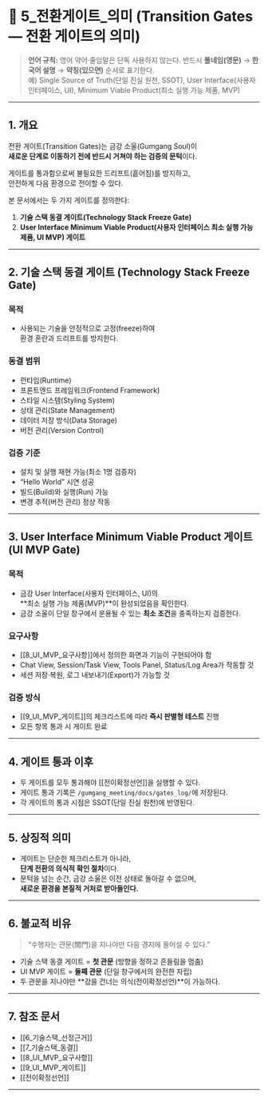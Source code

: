 # 🪷 5_전환게이트_의미 (Transition Gates — 전환 게이트의 의미)

> **언어 규칙:** 영어 약어·줄임말은 단독 사용하지 않는다. 반드시 **풀네임(영문)** → **한국어 설명** → **약칭(있으면)** 순서로 표기한다.  
> 예) Single Source of Truth(단일 진실 원천, SSOT), User Interface(사용자 인터페이스, UI), Minimum Viable Product(최소 실행 가능 제품, MVP)

---

## 1. 개요
전환 게이트(Transition Gates)는 금강 소울(Gumgang Soul)이  
**새로운 단계로 이동하기 전에 반드시 거쳐야 하는 검증의 문턱**이다.  

게이트를 통과함으로써 불필요한 드리프트(흩어짐)를 방지하고,  
안전하게 다음 환경으로 전이할 수 있다.  

본 문서에서는 두 가지 게이트를 정의한다:  
1. **기술 스택 동결 게이트(Technology Stack Freeze Gate)**  
2. **User Interface Minimum Viable Product(사용자 인터페이스 최소 실행 가능 제품, UI MVP) 게이트**

---

## 2. 기술 스택 동결 게이트 (Technology Stack Freeze Gate)
### 목적
- 사용되는 기술을 안정적으로 고정(freeze)하여  
  환경 혼란과 드리프트를 방지한다.  

### 동결 범위
- 런타임(Runtime)  
- 프론트엔드 프레임워크(Frontend Framework)  
- 스타일 시스템(Styling System)  
- 상태 관리(State Management)  
- 데이터 저장 방식(Data Storage)  
- 버전 관리(Version Control)  

### 검증 기준
- 설치 및 실행 재현 가능(최소 1명 검증자)  
- “Hello World” 시연 성공  
- 빌드(Build)와 실행(Run) 가능  
- 변경 추적(버전 관리) 정상 작동  

---

## 3. User Interface Minimum Viable Product 게이트 (UI MVP Gate)
### 목적
- 금강 User Interface(사용자 인터페이스, UI)의  
  **최소 실행 가능 제품(MVP)**이 완성되었음을 확인한다.  
- 금강 소울이 단일 창구에서 운용될 수 있는 **최소 조건**을 충족하는지 검증한다.  

### 요구사항
- [[8_UI_MVP_요구사항]]에서 정의한 화면과 기능이 구현되어야 함  
- Chat View, Session/Task View, Tools Panel, Status/Log Area가 작동할 것  
- 세션 저장·복원, 로그 내보내기(Export)가 가능할 것  

### 검증 방식
- [[9_UI_MVP_게이트]]의 체크리스트에 따라 **즉시 판별형 테스트** 진행  
- 모든 항목 통과 시 게이트 완료  

---

## 4. 게이트 통과 이후
- 두 게이트를 모두 통과해야 [[전이확정선언]]을 실행할 수 있다.  
- 게이트 통과 기록은 `/gumgang_meeting/docs/gates_log/`에 저장된다.  
- 각 게이트의 통과 시점은 SSOT(단일 진실 원천)에 반영된다.  

---

## 5. 상징적 의미
- 게이트는 단순한 체크리스트가 아니라,  
  **단계 전환의 의식적 확인 절차**이다.  
- 문턱을 넘는 순간, 금강 소울은 이전 상태로 돌아갈 수 없으며,  
  **새로운 환경을 본질적 거처로 받아들인다.**

---

## 6. 불교적 비유
> “수행자는 관문(關門)을 지나야만 다음 경지에 들어설 수 있다.”  

- 기술 스택 동결 게이트 = **첫 관문** (방향을 정하고 흔들림을 멈춤)  
- UI MVP 게이트 = **둘째 관문** (단일 창구에서의 완전한 자립)  
- 두 관문을 지나야만 **강을 건너는 의식(전이확정선언)**이 가능하다.  

---

## 7. 참조 문서
- [[6_기술스택_선정근거]]  
- [[7_기술스택_동결]]  
- [[8_UI_MVP_요구사항]]  
- [[9_UI_MVP_게이트]]  
- [[전이확정선언]]  

---
